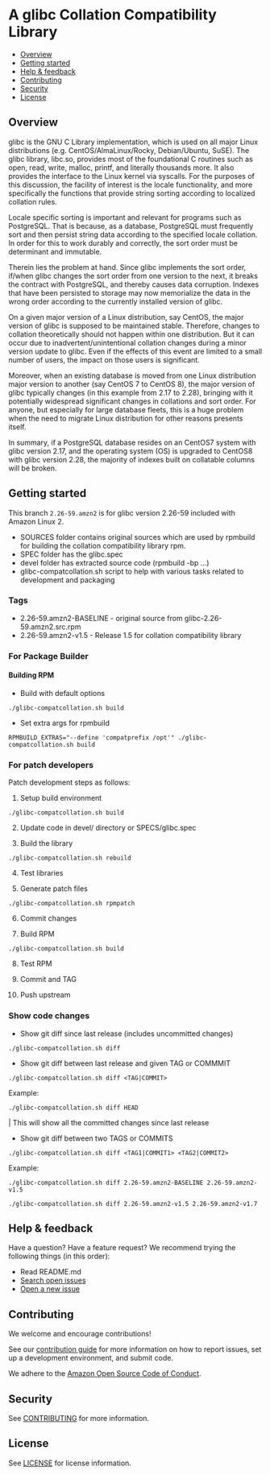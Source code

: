 # A glibc Collation Compatibility Library

* [Overview](#overview)
* [Getting started](#getting-started)
* [Help & feedback](#help--feedback)
* [Contributing](#contributing)
* [Security](#security)
* [License](#license)

## Overview

glibc is the GNU C Library implementation, which is used on all major Linux distributions (e.g. CentOS/AlmaLinux/Rocky, Debian/Ubuntu, SuSE). The glibc library, libc.so, provides most of the foundational C routines such as open, read, write, malloc, printf, and literally thousands more. It also provides the interface to the Linux kernel via syscalls. For the purposes of this discussion, the facility of interest is the locale functionality, and more specifically the functions that provide string sorting according to localized collation rules.

Locale specific sorting is important and relevant for programs such as PostgreSQL. That is because, as a database, PostgreSQL must frequently sort and then persist string data according to the specified locale collation. In order for this to work durably and correctly, the sort order must be determinant and immutable.

Therein lies the problem at hand. Since glibc implements the sort order, if/when glibc changes the sort order from one version to the next, it breaks the contract with PostgreSQL, and thereby causes data corruption. Indexes that have been persisted to storage may now memorialize the data in the wrong order according to the currently installed version of glibc.

On a given major version of a Linux distribution, say CentOS, the major version of glibc is supposed to be maintained stable. Therefore, changes to collation theoretically should not happen within one distribution. But it can occur due to inadvertent/unintentional collation changes during a minor version update to glibc. Even if the effects of this event are limited to a small number of users, the impact on those users is significant.

Moreover, when an existing database is moved from one Linux distribution major version to another (say CentOS 7 to CentOS 8), the major version of glibc typically changes (in this example from 2.17 to 2.28), bringing with it potentially widespread significant changes in collations and sort order. For anyone, but especially for large database fleets, this is a huge problem when the need to migrate Linux distribution for other reasons presents itself.

In summary, if a PostgreSQL database resides on an CentOS7 system with glibc version 2.17, and the operating system (OS) is upgraded to CentOS8 with glibc version 2.28, the majority of indexes built on collatable columns will be broken.

## Getting started

This branch `2.26-59.amzn2` is for glibc version 2.26-59 included with Amazon Linux 2.

* SOURCES folder contains original sources which are used by rpmbuild for building the collation compatibility library rpm.
* SPEC folder has the glibc.spec
* devel folder has extracted source code (rpmbuild -bp ...)
* glibc-compatcollation.sh script to help with various tasks related to development and packaging

### Tags

* 2.26-59.amzn2-BASELINE - original source from glibc-2.26-59.amzn2.src.rpm
* 2.26-59.amzn2-v1.5 - Release 1.5 for collation compatibility library

### For Package Builder
 
#### Building RPM

* Build with default options

`./glibc-compatcollation.sh build`

* Set extra args for rpmbuild

`RPMBUILD_EXTRAS="--define 'compatprefix /opt'" ./glibc-compatcollation.sh build`

### For patch developers

Patch development steps as follows:

1. Setup build environment

`./glibc-compatcollation.sh build`

2. Update code in devel/ directory or SPECS/glibc.spec

3. Build the library

`./glibc-compatcollation.sh rebuild`

4. Test libraries

5. Generate patch files

`./glibc-compatcollation.sh rpmpatch`

6. Commit changes

7. Build RPM

`./glibc-compatcollation.sh build`

8. Test RPM

9. Commit and TAG

10. Push upstream

### Show code changes

* Show git diff since last release (includes uncommitted changes)

`./glibc-compatcollation.sh diff`

* Show git diff between last release and given TAG or COMMMIT

`./glibc-compatcollation.sh diff <TAG|COMMIT>`

Example:

`./glibc-compatcollation.sh diff HEAD`

| This will show all the committed changes since last release

* Show git diff between two TAGS or COMMITS

`./glibc-compatcollation.sh diff <TAG1|COMMIT1> <TAG2|COMMIT2>`

Example:

`./glibc-compatcollation.sh diff 2.26-59.amzn2-BASELINE 2.26-59.amzn2-v1.5`

`./glibc-compatcollation.sh diff 2.26-59.amzn2-v1.5 2.26-59.amzn2-v1.7`

## Help & feedback

Have a question? Have a feature request? We recommend trying the following things (in this order):

* Read README.md
* [Search open issues](https://github.com/awslabs/compat-collation-for-glibc/issues)
* [Open a new issue](https://github.com/awslabs/compat-collation-for-glibc/issues/new)

## Contributing

We welcome and encourage contributions!

See our [contribution guide](CONTRIBUTING.md) for more information on how to report issues, set up a development environment, and submit code.

We adhere to the [Amazon Open Source Code of Conduct](https://aws.github.io/code-of-conduct).

## Security

See [CONTRIBUTING](CONTRIBUTING.md#security-issue-notifications) for more information.

## License

See [LICENSE](LICENSE.md) for license information.


